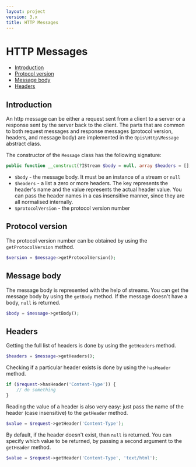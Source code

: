 ```yaml
---
layout: project
version: 3.x
title: HTTP Messages
---
```

# HTTP Messages

* [Introduction](#introduction)
* [Protocol version](#protocol-version)
* [Message body](#message-body)
* [Headers](#headers)

## Introduction

An http message can be either a request sent from a client to a server or a response sent by the server back to the client.
The parts that are common to both request messages and response messages (protocol version, headers, and message body)
are implemented in the `Opis\Http\Message` abstract class.

The constructor of the `Message` class has the following signature:

```php
public function __construct(?IStream $body = null, array $headers = [], string $protocolVersion = '1.1');
```

* `$body` - the message body. It must be an instance of a stream or `null`
* `$headers` - a list a zero or more headers. The key represents the header's name and the value represents the actual
header value. You can pass the header names in a cas insensitive manner, since they are all normalised internally.
* `$protocolVersion` - the protocol version number

## Protocol version

The protocol version number can be obtained by using the `getProtocolVersion` method.

```php
$version = $message->getProtocolVersion();
```

## Message body

The message body is represented with the help of streams. You can get the message body by using the
`getBody` method. If the message doesn't have a body, `null` is returned.

```php
$body = $message->getBody();
```

## Headers

Getting the full list of headers is done by using the `getHeaders` method.

```php
$headers = $message->getHeaders();
```

Checking if a particular header exists is done by using the `hasHeader` method.

```php
if ($request->hasHeader('Content-Type')) {
    // do something
}
```

Reading the value of a header is also very easy: just pass the name
of the header (case insensitive) to the `getHeader` method.

```php
$value = $request->getHeader('Content-Type');
```

By default, if the header doesn't exist, than `null` is returned. You can specify which value to be returned, by passing
a second argument to the `getHeader` method.

```php
$value = $request->getHeader('Content-Type', 'text/html');
```
